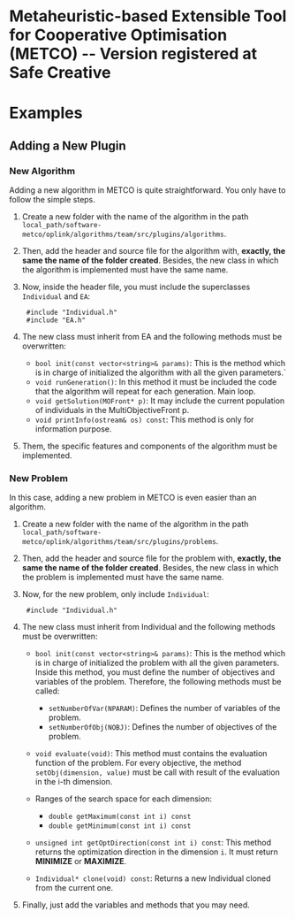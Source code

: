 # Metaheuristic-based Extensible Tool for Cooperative Optimisation (METCO) -- Version registered at Safe Creative

# Examples

## Adding a New Plugin


### New Algorithm

Adding a new algorithm in METCO is quite straightforward. You only have to follow the simple steps.

1. Create a new folder with the name of the algorithm in the path `local_path/software-metco/oplink/algorithms/team/src/plugins/algorithms`.
2. Then, add the header and source file for the algorithm with, **exactly, the same the name of the folder created**. Besides, the new class in which the algorithm is implemented must have the same name.
3. Now, inside the header file, you must include the superclasses `Individual` and `EA`: 
        
        #include "Individual.h"
        #include "EA.h" 

4. The new class must inherit from EA and the following methods must be overwritten:

    * `bool init(const vector<string>& params)`: This is the method which is in charge of initialized the algorithm with all the given parameters.`
    * `void runGeneration()`: In this method it must be included the code that the algorithm will repeat for each generation. Main loop.
    * `void getSolution(MOFront* p)`: It may include the current population of individuals in the MultiObjectiveFront p.
    * `void printInfo(ostream& os) const`: This method is only for information purpose.

5. Them, the specific features and components of the algorithm must be implemented.


### New Problem

In this case, adding a new problem in METCO is even easier than an algorithm.

1. Create a new folder with the name of the algorithm in the path `local_path/software-metco/oplink/algorithms/team/src/plugins/problems`.
2. Then, add the header and source file for the problem with, **exactly, the same the name of the folder created**. Besides, the new class in which the problem is implemented must have the same name.
3. Now, for the new problem, only include `Individual`: 
        
        #include "Individual.h"

4. The new class must inherit from Individual and the following methods must be overwritten:

    * `bool init(const vector<string>& params)`: This is the method which is in charge of initialized the problem with all the given parameters. Inside this method, you must define the number of objectives and variables of the problem. Therefore, the following methods must be called:
        * `setNumberOfVar(NPARAM)`: Defines the number of variables of the problem.
        * `setNumberOfObj(NOBJ)`: Defines the number of objectives of the problem.
    * `void evaluate(void)`: This method must contains the evaluation function of the problem. For every objective, the method `setObj(dimension, value)` must be call with result of the evaluation in the i-th dimension. 
    * Ranges of the search space for each dimension:

        * `double getMaximum(const int i) const`
        * `double getMinimum(const int i) const`
    * `unsigned int getOptDirection(const int i) const`: This method returns the optimization direction in the dimension `i`. It must return **MINIMIZE** or **MAXIMIZE**.
    * `Individual* clone(void) const`: Returns a new Individual cloned from the current one.

5. Finally, just add the variables and methods that you may need.